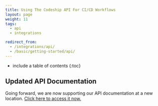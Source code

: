 ```yaml
---
title: Using The Codeship API For CI/CD Workflows
layout: page
weight: 11
tags:
  - api
  - integrations

redirect_from:
  - /integrations/api/
  - /basic/getting-started/api/
---
```


* include a table of contents
{:toc}

## Updated API Documentation

Going forward, we are now supporting our API documentation at a new location. [Click here to access it now.](https://apidocs.codeship.com/v1/)
